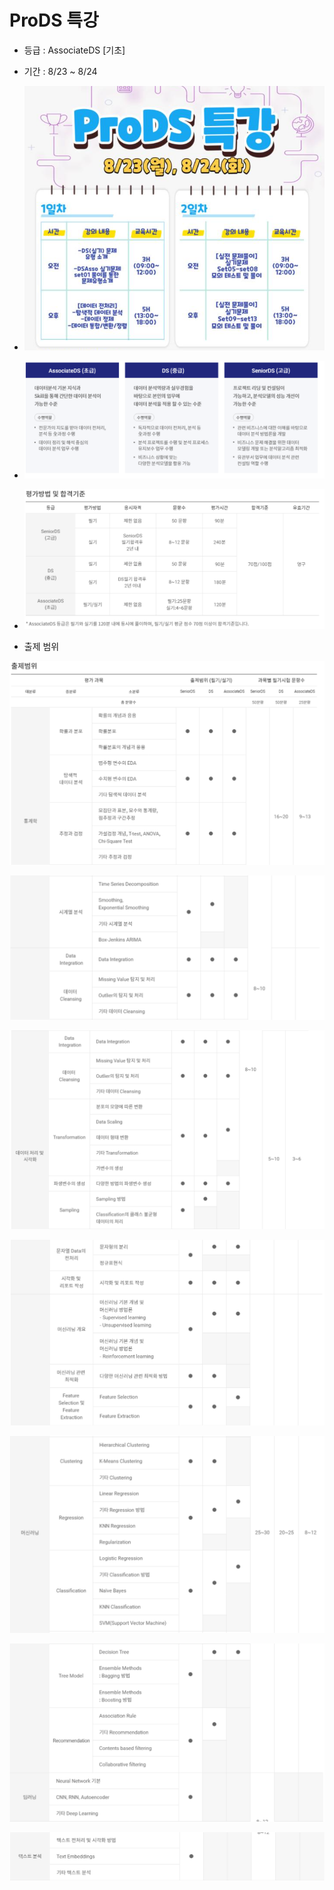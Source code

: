 # ProDS 특강

- 등급 : AssociateDS [기초]
- 기간 : 8/23 ~ 8/24
- ![image-20210823143045526](md-images/image-20210823143045526.png)
- ![image-20210823143259564](md-images/image-20210823143259564.png)
- ![image-20210823143322404](md-images/image-20210823143322404.png)



-  출제 범위

![image-20210823143436192](md-images/image-20210823143436192.png)

![image-20210823143500981](md-images/image-20210823143500981.png)

![image-20210823143522040](md-images/image-20210823143522040.png)

![image-20210823143546974](md-images/image-20210823143546974.png)

![image-20210823143603819](md-images/image-20210823143603819.png)

![image-20210823143629427](md-images/image-20210823143629427.png)

![image-20210823143648157](md-images/image-20210823143648157.png)

